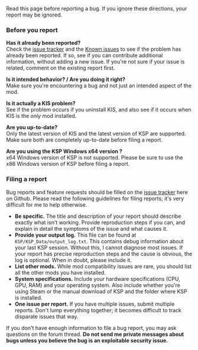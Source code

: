 Read this page before reporting a bug. If you ignore these directions, your report may be ignored.

### Before you report

**Has it already been reported?**  
Check the [issue tracker](https://github.com/KospY/KIS/issues) and the [Known issues](https://github.com/KospY/KIS/wiki/Known%20issues) to see if the problem has already been reported. If so, see if you can contribute additional information, without adding a new issue. 
If you're not sure if your issue is related, comment on the existing report first.

**Is it intended behavior? / Are you doing it right?**  
Make sure you're encountering a bug and not just an intended aspect of the mod.

**Is it actually a KIS problem?**  
See if the problem occurs if you uninstall KIS, and also see if it occurs when KIS is the *only* mod installed. 

**Are you up-to-date?**  
Only the latest version of KIS and the latest version of KSP are supported. Make sure both are completely up-to-date before filing a report.

**Are you using the KSP Windows x64 version ?**  
x64 Windows version of KSP is not supported. Please be sure to use the x86 Windows version of KSP before filing a report.

### Filing a report

Bug reports and feature requests should be filled on the [issue tracker](https://github.com/KospY/KIS/issues) here on Github. Please read the following guidelines for filing reports; it's very difficult for me to help otherwise.

* **Be specific.** The title and description of your report should describe exactly what isn't working. Provide reproduction steps if you can, and explain in detail the symptoms of the issue and what causes it.
* **Provide your output log.** This file can be found at `KSP/KSP_Data/output_log.txt`. This contains debug information about your last KSP session. Without this, I cannot diagnose most issues. If your report has precise reproduction steps and the cause is obvious, the log is optional. When in doubt, please include it.
* **List other mods.** While mod compatibility issues are rare, you should list all the other mods you have installed.
* **System specifications.** Include your hardware specifications (CPU, GPU, RAM) and your operating system. Also include whether you're using Steam or the manual download of KSP and the folder where KSP is installed.
* **One issue per report.** If you have multiple issues, submit multiple reports. Don't lump everything together; it becomes difficult to track disparate issues that way.

If you don't have enough information to file a bug report, you may ask questions on the forum thread. **Do not send me private messages about bugs unless you believe the bug is an exploitable security issue.**